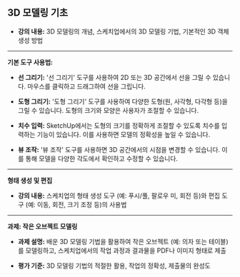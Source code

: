 ## 3D 모델링 기초

- **강의 내용:** 3D 모델링의 개념, 스케치업에서의 3D 모델링 기법, 기본적인 3D 객체 생성 방법

---

**기본 도구 사용법:**

- **선 그리기:** '선 그리기' 도구를 사용하여 2D 또는 3D 공간에서 선을 그릴 수 있습니다. 마우스를 클릭하고 드래그하여 선을 그립니다.

- **도형 그리기:** '도형 그리기' 도구를 사용하여 다양한 도형(원, 사각형, 다각형 등)을 그릴 수 있습니다. 도형의 크기와 모양은 사용자가 조절할 수 있습니다.

- **치수 입력:** SketchUp에서는 도형의 크기를 정확하게 조절할 수 있도록 치수를 입력하는 기능이 있습니다. 이를 사용하면 모델의 정확성을 높일 수 있습니다.

- **뷰 조작:** '뷰 조작' 도구를 사용하면 3D 공간에서의 시점을 변경할 수 있습니다. 이를 통해 모델을 다양한 각도에서 확인하고 수정할 수 있습니다.

---

**형태 생성 및 편집**

- **강의 내용:** 스케치업의 형태 생성 도구 (예: 푸시/풀, 팔로우 미, 회전 등)와 편집 도구 (예: 이동, 회전, 크기 조정 등)의 사용법

---

**과제: 작은 오브젝트 모델링**

- **과제 설명:** 배운 3D 모델링 기법을 활용하여 작은 오브젝트 (예: 의자 또는 테이블)를 모델링하고, 스케치업에서의 작업 과정과 결과물을 PDF나 이미지 형태로 제출

- **평가 기준:** 3D 모델링 기법의 적절한 활용, 작업의 정확성, 제출물의 완성도
